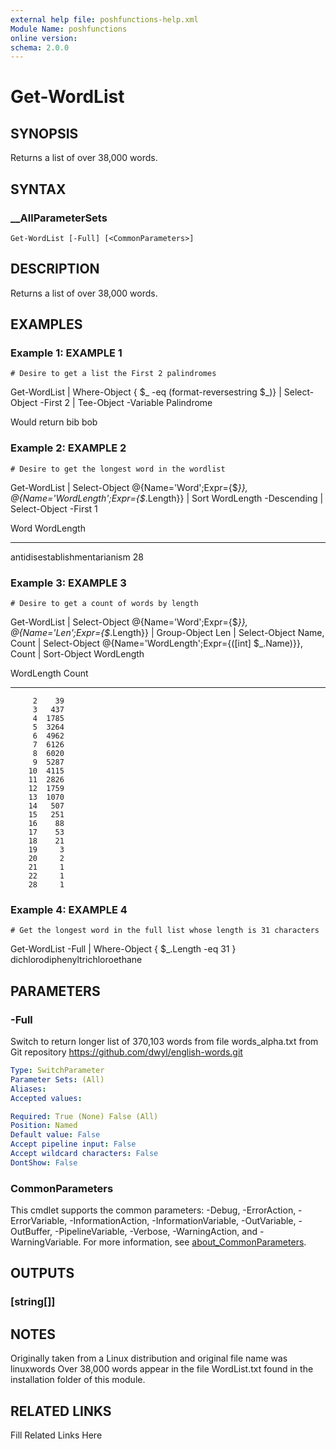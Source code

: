 ```yaml
---
external help file: poshfunctions-help.xml
Module Name: poshfunctions
online version: 
schema: 2.0.0
---
```


# Get-WordList

## SYNOPSIS

Returns a list of over 38,000 words.

## SYNTAX

### __AllParameterSets

```
Get-WordList [-Full] [<CommonParameters>]
```

## DESCRIPTION

Returns a list of over 38,000 words.


## EXAMPLES

### Example 1: EXAMPLE 1

```
# Desire to get a list the First 2 palindromes
```

Get-WordList | Where-Object { $_ -eq (format-reversestring $_)} | Select-Object -First 2 | Tee-Object -Variable Palindrome

Would return
bib
bob





### Example 2: EXAMPLE 2

```
# Desire to get the longest word in the wordlist
```

Get-WordList | Select-Object @{Name='Word';Expr={$_}}, @{Name='WordLength';Expr={$_.Length}} | Sort WordLength -Descending | Select-Object -First 1

Word                         WordLength
----                         ----------
antidisestablishmentarianism         28





### Example 3: EXAMPLE 3

```
# Desire to get a count of words by length
```

Get-WordList | Select-Object @{Name='Word';Expr={$_}}, @{Name='Len';Expr={$_.Length}} | Group-Object Len |
    Select-Object Name, Count | Select-Object @{Name='WordLength';Expr={([int] $_.Name)}}, Count | Sort-Object WordLength

WordLength Count
---------- -----
         2    39
         3   437
         4  1785
         5  3264
         6  4962
         7  6126
         8  6020
         9  5287
        10  4115
        11  2826
        12  1759
        13  1070
        14   507
        15   251
        16    88
        17    53
        18    21
        19     3
        20     2
        21     1
        22     1
        28     1





### Example 4: EXAMPLE 4

```
# Get the longest word in the full list whose length is 31 characters
```

Get-WordList -Full | Where-Object { $_.Length -eq 31 }
dichlorodiphenyltrichloroethane






## PARAMETERS

### -Full

Switch to return longer list of 370,103 words from file words_alpha.txt from Git repository https://github.com/dwyl/english-words.git

```yaml
Type: SwitchParameter
Parameter Sets: (All)
Aliases: 
Accepted values: 

Required: True (None) False (All)
Position: Named
Default value: False
Accept pipeline input: False
Accept wildcard characters: False
DontShow: False
```


### CommonParameters

This cmdlet supports the common parameters: -Debug, -ErrorAction, -ErrorVariable, -InformationAction, -InformationVariable, -OutVariable, -OutBuffer, -PipelineVariable, -Verbose, -WarningAction, and -WarningVariable. For more information, see [about_CommonParameters](http://go.microsoft.com/fwlink/?LinkID=113216).

## OUTPUTS

### [string[]]


## NOTES

Originally taken from a Linux distribution and original file name was linuxwords
Over 38,000 words appear in the file WordList.txt found in the installation folder of this module.


## RELATED LINKS

Fill Related Links Here

